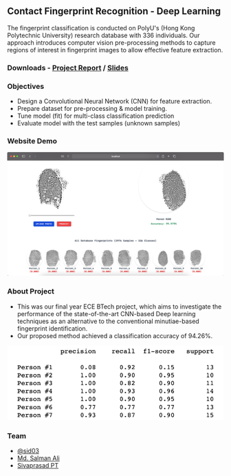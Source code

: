 ## Contact Fingerprint Recognition - Deep Learning

The fingerprint classification is conducted on PolyU's (Hong Kong Polytechnic University) research database with 336 individuals. Our approach introduces computer vision pre-processing methods to capture regions of interest in fingerprint images to allow effective feature extraction.

### Downloads - [Project Report](https://docs.google.com/document/d/1M8Uuayooe41rXfjOnnsMSI_earZXyu6RDQTVMWHmvVY/edit?usp=sharing) / [Slides](https://docs.google.com/presentation/d/17UGjXvcZBvHem8YrTKHmOrqw63oFVGT5tZNOA2pNzio/edit?usp=sharing)

### Objectives
- Design a Convolutional Neural Network (CNN) for feature extraction.
- Prepare dataset for pre-processing & model training.
- Tune model (fit) for multi-class classification prediction
- Evaluate model with the test samples (unknown samples)

### Website Demo

![website demo](screenshots/contact_demo.png)

### About Project
- This was our final year ECE BTech project, which aims to investigate the performance of the state-of-the-art CNN-based Deep learning techniques as an alternative to the conventional minutiae-based fingerprint identification.
- Our proposed method achieved a classification accuracy of 94.26%.

![classification_report.png](screenshots/classification_report.png)


### Team
- [@sid03](https://www.linkedin.com/in/sidheesh-nair-03859516a/)
- [Md. Salman Ali](https://www.linkedin.com/in/mohammedsalmanali/)
- [Sivaprasad PT](mailto:sivaprasadpt002@gmail.com)
